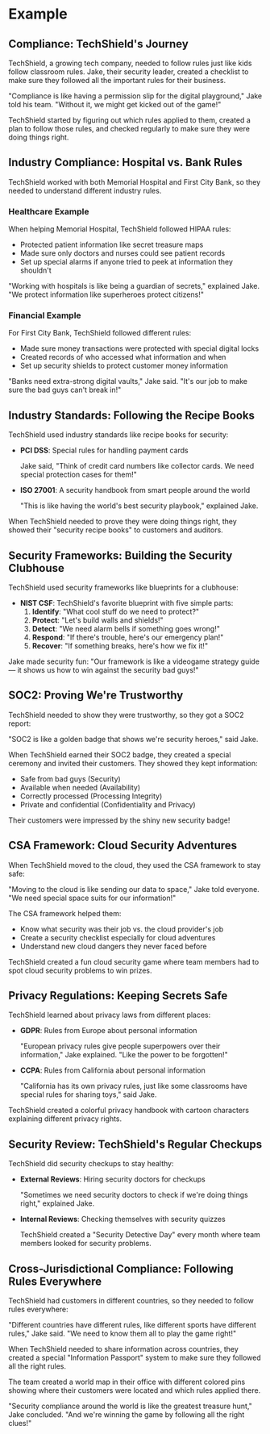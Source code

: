 # Example 

## Compliance: TechShield's Journey

TechShield, a growing tech company, needed to follow rules just like kids follow classroom rules. Jake, their security leader, created a checklist to make sure they followed all the important rules for their business.

"Compliance is like having a permission slip for the digital playground," Jake told his team. "Without it, we might get kicked out of the game!"

TechShield started by figuring out which rules applied to them, created a plan to follow those rules, and checked regularly to make sure they were doing things right.

## Industry Compliance: Hospital vs. Bank Rules

TechShield worked with both Memorial Hospital and First City Bank, so they needed to understand different industry rules.

### Healthcare Example
When helping Memorial Hospital, TechShield followed HIPAA rules:
- Protected patient information like secret treasure maps
- Made sure only doctors and nurses could see patient records
- Set up special alarms if anyone tried to peek at information they shouldn't

"Working with hospitals is like being a guardian of secrets," explained Jake. "We protect information like superheroes protect citizens!"

### Financial Example
For First City Bank, TechShield followed different rules:
- Made sure money transactions were protected with special digital locks
- Created records of who accessed what information and when
- Set up security shields to protect customer money information

"Banks need extra-strong digital vaults," Jake said. "It's our job to make sure the bad guys can't break in!"

## Industry Standards: Following the Recipe Books

TechShield used industry standards like recipe books for security:

- **PCI DSS**: Special rules for handling payment cards
  
  Jake said, "Think of credit card numbers like collector cards. We need special protection cases for them!"

- **ISO 27001**: A security handbook from smart people around the world
  
  "This is like having the world's best security playbook," explained Jake.

When TechShield needed to prove they were doing things right, they showed their "security recipe books" to customers and auditors.

## Security Frameworks: Building the Security Clubhouse

TechShield used security frameworks like blueprints for a clubhouse:

- **NIST CSF**: TechShield's favorite blueprint with five simple parts:
  1. **Identify**: "What cool stuff do we need to protect?"
  2. **Protect**: "Let's build walls and shields!"
  3. **Detect**: "We need alarm bells if something goes wrong!"
  4. **Respond**: "If there's trouble, here's our emergency plan!"
  5. **Recover**: "If something breaks, here's how we fix it!"

Jake made security fun: "Our framework is like a videogame strategy guide — it shows us how to win against the security bad guys!"

## SOC2: Proving We're Trustworthy

TechShield needed to show they were trustworthy, so they got a SOC2 report:

"SOC2 is like a golden badge that shows we're security heroes," said Jake. 

When TechShield earned their SOC2 badge, they created a special ceremony and invited their customers. They showed they kept information:
- Safe from bad guys (Security)
- Available when needed (Availability)
- Correctly processed (Processing Integrity)
- Private and confidential (Confidentiality and Privacy)

Their customers were impressed by the shiny new security badge!

## CSA Framework: Cloud Security Adventures

When TechShield moved to the cloud, they used the CSA framework to stay safe:

"Moving to the cloud is like sending our data to space," Jake told everyone. "We need special space suits for our information!"

The CSA framework helped them:
- Know what security was their job vs. the cloud provider's job
- Create a security checklist especially for cloud adventures
- Understand new cloud dangers they never faced before

TechShield created a fun cloud security game where team members had to spot cloud security problems to win prizes.

## Privacy Regulations: Keeping Secrets Safe

TechShield learned about privacy laws from different places:

- **GDPR**: Rules from Europe about personal information
  
  "European privacy rules give people superpowers over their information," Jake explained. "Like the power to be forgotten!"

- **CCPA**: Rules from California about personal information
  
  "California has its own privacy rules, just like some classrooms have special rules for sharing toys," said Jake.

TechShield created a colorful privacy handbook with cartoon characters explaining different privacy rights.

## Security Review: TechShield's Regular Checkups

TechShield did security checkups to stay healthy:

- **External Reviews**: Hiring security doctors for checkups
  
  "Sometimes we need security doctors to check if we're doing things right," explained Jake.

- **Internal Reviews**: Checking themselves with security quizzes
  
  TechShield created a "Security Detective Day" every month where team members looked for security problems.

## Cross-Jurisdictional Compliance: Following Rules Everywhere

TechShield had customers in different countries, so they needed to follow rules everywhere:

"Different countries have different rules, like different sports have different rules," Jake said. "We need to know them all to play the game right!"

When TechShield needed to share information across countries, they created a special "Information Passport" system to make sure they followed all the right rules.

The team created a world map in their office with different colored pins showing where their customers were located and which rules applied there.

"Security compliance around the world is like the greatest treasure hunt," Jake concluded. "And we're winning the game by following all the right clues!"